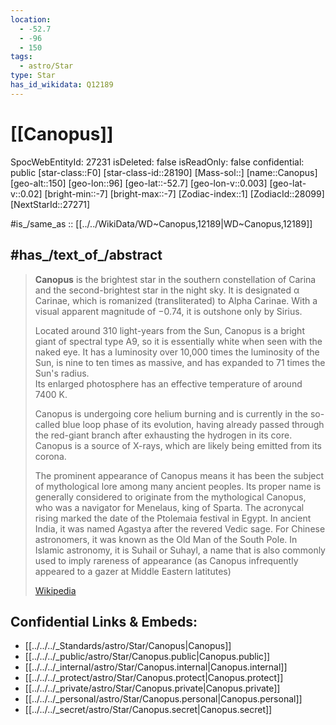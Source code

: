 ```yaml
---
location:
  - -52.7
  - -96
  - 150
tags:
  - astro/Star
type: Star
has_id_wikidata: Q12189
---
```


# [[Canopus]] 

SpocWebEntityId: 27231
isDeleted: false
isReadOnly: false
confidential: public
[star-class::F0]
[star-class-id::28190]
[Mass-sol::]
[name::Canopus]
[geo-alt::150]
[geo-lon::96]
[geo-lat::-52.7]
[geo-lon-v::0.003]
[geo-lat-v::0.02]
[bright-min::-7]
[bright-max::-7]
[Zodiac-index::1]
[ZodiacId::28099]
[NextStarId::27271]

#is_/same_as :: [[../../WikiData/WD~Canopus,12189|WD~Canopus,12189]] 


## #has_/text_of_/abstract 

> **Canopus** is the brightest star in the southern constellation of Carina 
> and the second-brightest star in the night sky. 
> It is designated α Carinae, which is romanized (transliterated) to Alpha Carinae. 
> With a visual apparent magnitude of −0.74, it is outshone only by Sirius.
>
> Located around 310 light-years from the Sun, Canopus is a bright giant of spectral type A9, 
> so it is essentially white when seen with the naked eye. 
> It has a luminosity over 10,000 times the luminosity of the Sun, 
> is nine to ten times as massive, and has expanded to 71 times the Sun's radius.  
> Its enlarged photosphere has an effective temperature of around 7400 K.  
> 
> Canopus is undergoing core helium burning 
> and is currently in the so-called blue loop phase of its evolution, 
> having already passed through the red-giant branch after exhausting the hydrogen in its core. Canopus is a source of X-rays, which are likely being emitted from its corona.
>
> The prominent appearance of Canopus means it has been the subject of mythological lore among many ancient peoples. Its proper name is generally considered to originate from the mythological Canopus, who was a navigator for Menelaus, king of Sparta. The acronycal rising marked the date of the Ptolemaia festival in Egypt. In ancient India, it was named Agastya after the revered Vedic sage. For Chinese astronomers, it was known as the Old Man of the South Pole. In Islamic astronomy, it is Suhail or Suhayl, a name that is also commonly used to imply rareness of appearance (as Canopus infrequently appeared to a gazer at Middle Eastern latitutes)
>
> [Wikipedia](https://en.wikipedia.org/wiki/Canopus)

## Confidential Links & Embeds: 
- [[../../../_Standards/astro/Star/Canopus|Canopus]] 
- [[../../../_public/astro/Star/Canopus.public|Canopus.public]] 
- [[../../../_internal/astro/Star/Canopus.internal|Canopus.internal]] 
- [[../../../_protect/astro/Star/Canopus.protect|Canopus.protect]] 
- [[../../../_private/astro/Star/Canopus.private|Canopus.private]] 
- [[../../../_personal/astro/Star/Canopus.personal|Canopus.personal]] 
- [[../../../_secret/astro/Star/Canopus.secret|Canopus.secret]]

